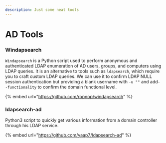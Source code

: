 ```yaml
---
description: Just some neat tools
---
```


# AD Tools

### Windapsearch

`Windapsearch` is a Python script used to perform anonymous and authenticated LDAP enumeration of AD users, groups, and computers using LDAP queries. It is an alternative to tools such as `ldapsearch`, which require you to craft custom LDAP queries. We can use it to confirm LDAP NULL session authentication but providing a blank username with `-u ""` and add`--functionality` to confirm the domain functional level.

{% embed url="https://github.com/ropnop/windapsearch" %}

### ldapsearch-ad

Python3 script to quickly get various information from a domain controller through his LDAP service.

{% embed url="https://github.com/yaap7/ldapsearch-ad" %}



